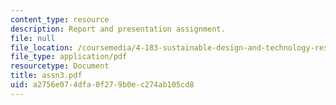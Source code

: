 ```yaml
---
content_type: resource
description: Report and presentation assignment.
file: null
file_location: /coursemedia/4-183-sustainable-design-and-technology-research-workshop-spring-2004/a2756e074dfa0f279b0ec274ab105cd8_assn3.pdf
file_type: application/pdf
resourcetype: Document
title: assn3.pdf
uid: a2756e07-4dfa-0f27-9b0e-c274ab105cd8
---
```

